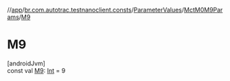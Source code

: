 //[app](../../../../index.md)/[br.com.autotrac.testnanoclient.consts](../../index.md)/[ParameterValues](../index.md)/[MctM0M9Params](index.md)/[M9](-m9.md)

# M9

[androidJvm]\
const val [M9](-m9.md): [Int](https://kotlinlang.org/api/latest/jvm/stdlib/kotlin/-int/index.html) = 9
